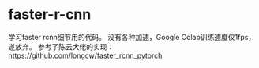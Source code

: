 # faster-r-cnn
学习faster rcnn细节用的代码。
  没有各种加速，Google Colab训练速度仅1fps，遂放弃。
  参考了陈云大佬的实现：https://github.com/longcw/faster_rcnn_pytorch
